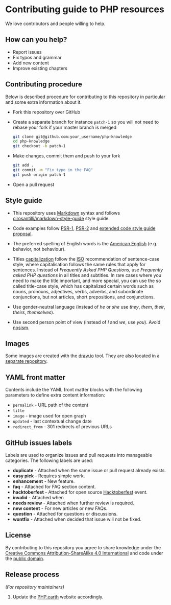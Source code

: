 # Contributing guide to PHP resources

We love contributors and people willing to help.

## How can you help?

* Report issues
* Fix typos and grammar
* Add new content
* Improve existing chapters

## Contributing procedure

Below is described procedure for contributing to this repository in particular
and some extra information about it.

* Fork this repository over GitHub
* Create a separate branch for instance `patch-1` so you will not need to
  rebase your fork if your master branch is merged

  ```bash
  git clone git@github.com:your_username/php-knowledge
  cd php-knowledge
  git checkout -b patch-1
  ```
* Make changes, commit them and push to your fork

  ```bash
  git add .
  git commit -m "Fix typo in the FAQ"
  git push origin patch-1
  ```
* Open a pull request

## Style guide

* This repository uses [Markdown](https://daringfireball.net/projects/markdown/)
  syntax and follows
  [cirosantilli/markdown-style-guide](http://www.cirosantilli.com/markdown-style-guide/)
  style guide.

* Code examples follow [PSR-1](http://www.php-fig.org/psr/psr-2/),
  [PSR-2](http://www.php-fig.org/psr/psr-2/) and
  [extended code style guide proposal](https://github.com/php-fig/fig-standards/blob/master/proposed/extended-coding-style-guide.md).

* The preferred spelling of English words is the [American
  English](https://en.wikipedia.org/wiki/American_English) (e.g. behavior, not
  behaviour).

* Titles [capitalization](https://en.wikipedia.org/wiki/Letter_case#Headings_and_publication_titles)
  follow the [ISO](https://www.iso.org) recommendation of sentence-case style,
  where capitalisation follows the same rules that apply for sentences. Instead
  of *Frequently Asked PHP Questions*, use *Frequently asked PHP questions* in
  all titles and subtitles. In rare cases where you need to make the title important,
  and more special, you can use the so called title-case style, which has
  capitalized certain words such as nouns, pronouns, adjectives, verbs, adverbs,
  and subordinate conjunctions, but not articles, short prepositions, and
  conjunctions.

* Use gender-neutral language (instead of *he* or *she* use *they*, *them*,
  *their*, *theirs*, *themselves*).

* Use second person point of view (instead of *I* and *we*, use *you*). Avoid
  [nosism](https://en.wikipedia.org/wiki/Nosism).

## Images

Some images are created with the [draw.io][draw.io] tool. They are also located
in a [separate repository](https://github.com/php-earth/PHP.earth).

## YAML front matter

Contents include the YAML front matter blocks with the following parameters to
define extra content information:

* `permalink` - URL path of the content
* `title`
* `image` - image used for open graph
* `updated` - last contextual change date
* `redirect_from` - 301 redirects of previous URLs

## GitHub issues labels

Labels are used to organize issues and pull requests into manageable categories.
The following labels are used:

* **duplicate** - Attached when the same issue or pull request already exists.
* **easy pick** - Requires simple work.
* **enhancement** - New feature.
* **faq** - Attached for FAQ section content.
* **hacktoberfest** - Attached for open source [Hacktoberfest] event.
* **invalid** - Attached when
* **needs review** - Attached when further review is required.
* **new content** - For new articles or new FAQs.
* **question** - Attached for questions or discussions.
* **wontfix** - Attached when decided that issue will not be fixed.

## License

By contributing to this repository you agree to share knowledge under the
[Creative Commons Attribution-ShareAlike 4.0 International][license] and code
under the [public domain][license].

## Release process

*(For repository maintainers)*

1. Update the [PHP.earth](https://php.earth/doc) website accordingly.


[draw.io]: https://www.draw.io
[license]: https://github.com/php-earth/php-knowledge/blob/master/LICENSE
[Hacktoberfest]: https://hacktoberfest.digitalocean.com/

